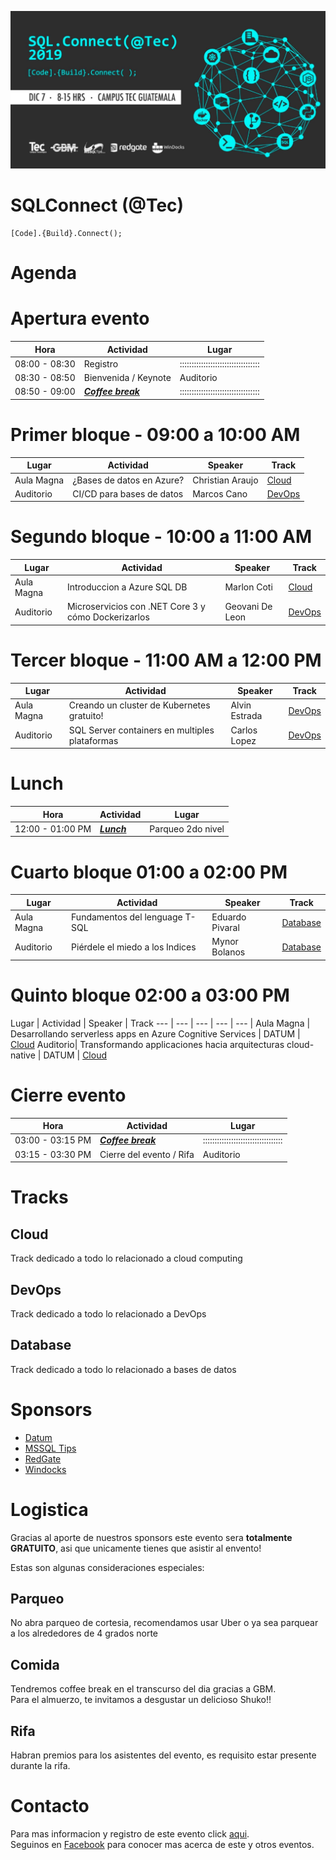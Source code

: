 ![Header](images/header.jpg)
# SQLConnect (@Tec)
```
[Code].{Build}.Connect();
```
# Agenda

# Apertura evento
Hora | Actividad | Lugar
--- | --- | ---
08:00 - 08:30 | Registro | ::::::::::::::::::::::::::::::::::
08:30 - 08:50 | Bienvenida / Keynote | Auditorio
08:50 - 09:00 | **_[Coffee break](#Comida)_** | ::::::::::::::::::::::::::::::::::

# Primer bloque - 09:00 a 10:00 AM
Lugar | Actividad | Speaker | Track
--- | --- | ---  | ---
Aula Magna | ¿Bases de datos en Azure? | Christian Araujo | [Cloud](#Cloud)
Auditorio | CI/CD para bases de datos | Marcos Cano | [DevOps](#DevOps)

# Segundo bloque - 10:00 a 11:00 AM
Lugar | Actividad | Speaker | Track
--- | --- | ---  | ---
Aula Magna | Introduccion a Azure SQL DB | Marlon Coti | [Cloud](#Cloud)
Auditorio | Microservicios con .NET Core 3 y cómo Dockerizarlos | Geovani De Leon | [DevOps](#DevOps)

# Tercer bloque - 11:00 AM a 12:00 PM
Lugar | Actividad | Speaker | Track
--- | --- | ---  | ---
Aula Magna | Creando un cluster de Kubernetes gratuito! | Alvin Estrada | [DevOps](#DevOps)
Auditorio | SQL Server containers en multiples plataformas | Carlos Lopez | [DevOps](#DevOps)

# Lunch
Hora | Actividad | Lugar
--- | --- | ---
12:00 - 01:00 PM | **_[Lunch](#Comida)_** | Parqueo 2do nivel

# Cuarto bloque 01:00 a 02:00 PM
Lugar | Actividad | Speaker | Track
--- | --- | ---  | ---
Aula Magna| Fundamentos del lenguage T-SQL | Eduardo Pivaral | [Database](#Database)
Auditorio | Piérdele el miedo a los Indices | Mynor Bolanos | [Database](#Database)

# Quinto bloque 02:00 a 03:00 PM
Lugar | Actividad | Speaker | Track
--- | --- | ---  | --- | --- |
Aula Magna | Desarrollando serverless apps en Azure Cognitive Services | DATUM | [Cloud](#Cloud)
Auditorio| Transformando applicaciones hacia arquitecturas cloud-native | DATUM | [Cloud](#Cloud)

# Cierre evento
Hora | Actividad | Lugar
--- | --- | ---
03:00 - 03:15 PM | **_[Coffee break](#Comida)_** | ::::::::::::::::::::::::::::::::::
03:15 - 03:30 PM | Cierre del evento / Rifa | Auditorio

# Tracks
## Cloud
Track dedicado a todo lo relacionado a cloud computing
## DevOps
Track dedicado a todo lo relacionado a DevOps
## Database
Track dedicado a todo lo relacionado a bases de datos

# Sponsors

* [Datum](https://www.datum.com.gt/)
* [MSSQL Tips](https://www.mssqltips.com)
* [RedGate](https://www.red-gate.com)
* [Windocks](https://windocks.com)

# Logistica
Gracias al aporte de nuestros sponsors este evento sera **totalmente GRATUITO**, asi que unicamente tienes que asistir al envento!

Estas son algunas consideraciones especiales:

## Parqueo
No abra parqueo de cortesia, recomendamos usar Uber o ya sea parquear a los alrededores de 4 grados norte

## Comida
Tendremos coffee break en el transcurso del dia gracias a GBM.  
Para el almuerzo, te invitamos a desgustar un delicioso Shuko!!

## Rifa
Habran premios para los asistentes del evento, es requisito estar presente durante la rifa.

# Contacto
Para mas informacion y registro de este evento click [aqui](https://sqlconnect_2019.eventbrite.com).  
Seguinos en [Facebook](https://www.facebook.com/groups/gtssug/) para conocer mas acerca de este y otros eventos.
